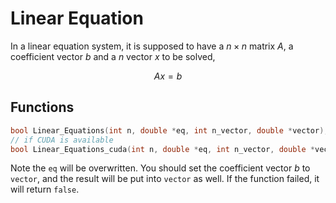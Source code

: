 Linear Equation
===

In a linear equation system, it is supposed to have a $n\times n$ matrix $A$, a coefficient vector $b$ and a $n$ vector $x$ to be solved,

$$
Ax = b
$$

Functions
---

```C
bool Linear_Equations(int n, double *eq, int n_vector, double *vector);
// if CUDA is available
bool Linear_Equations_cuda(int n, double *eq, int n_vector, double *vector);
```

Note the `eq` will be overwritten.
You should set the coefficient vector $b$ to `vector`, and the result will be put into `vector` as well.
If the function failed, it will return `false`.
